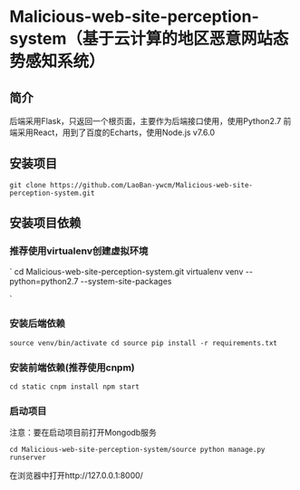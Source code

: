 # Malicious-web-site-perception-system（基于云计算的地区恶意网站态势感知系统）

## 简介

后端采用Flask，只返回一个根页面，主要作为后端接口使用，使用Python2.7
前端采用React，用到了百度的Echarts，使用Node.js v7.6.0

## 安装项目

`
    git clone https://github.com/LaoBan-ywcm/Malicious-web-site-perception-system.git
`

## 安装项目依赖

### 推荐使用virtualenv创建虚拟环境

`
    cd Malicious-web-site-perception-system.git
    virtualenv venv --python=python2.7 --system-site-packages    
    
`

### 安装后端依赖

`
    source venv/bin/activate
    cd source
    pip install -r requirements.txt
`

### 安装前端依赖(推荐使用cnpm)

`
    cd static
    cnpm install
    npm start
`

### 启动项目

注意：要在启动项目前打开Mongodb服务

`
    cd Malicious-web-site-perception-system/source
    python manage.py runserver
`

在浏览器中打开http://127.0.0.1:8000/

